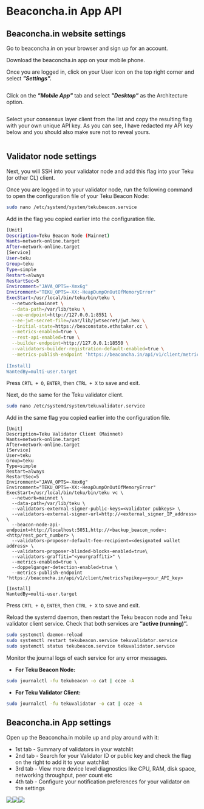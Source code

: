 # Beaconcha.in App API

## Beaconcha.in website settings

Go to beaconcha.in on your browser and sign up for an account.

Download the beaconcha.in app on your mobile phone.

Once you are logged in, click on your User icon on the top right corner and select _**"Settings".**_

<figure><img src="../../.gitbook/assets/Screenshot 2023-08-16 at 2.52.42 PM.png" alt=""><figcaption></figcaption></figure>

Click on the _**"Mobile App"**_ tab and select _**"Desktop"**_ as the Architecture option.

<figure><img src="../../.gitbook/assets/Screenshot 2023-08-16 at 2.54.21 PM.png" alt=""><figcaption></figcaption></figure>

Select your consensus layer client from the list and copy the resulting flag with your own unique API key. As you can see, I have redacted my API key below and you should also make sure not to reveal yours.

<figure><img src="../../.gitbook/assets/Screenshot 2023-08-16 at 2.57.08 PM.png" alt=""><figcaption></figcaption></figure>

## Validator node settings

Next, you will SSH into your validator node and add this flag into your Teku (or other CL) client.

Once you are logged in to your validator node, run the following command to open the configuration file of your Teku Beacon Node:

```bash
sudo nano /etc/systemd/system/tekubeacon.service
```

Add in the flag you copied earlier into the configuration file.

```bash
[Unit]
Description=Teku Beacon Node (Mainnet)
Wants=network-online.target
After=network-online.target
[Service]
User=teku
Group=teku
Type=simple
Restart=always
RestartSec=5
Environment="JAVA_OPTS=-Xmx6g"
Environment="TEKU_OPTS=-XX:-HeapDumpOnOutOfMemoryError"
ExecStart=/usr/local/bin/teku/bin/teku \
  --network=mainnet \
  --data-path=/var/lib/teku \
  --ee-endpoint=http://127.0.0.1:8551 \
  --ee-jwt-secret-file=/var/lib/jwtsecret/jwt.hex \
  --initial-state=https://beaconstate.ethstaker.cc \
  --metrics-enabled=true \
  --rest-api-enabled=true \
  --builder-endpoint=http://127.0.0.1:18550 \
  --validators-builder-registration-default-enabled=true \
  --metrics-publish-endpoint 'https://beaconcha.in/api/v1/client/metrics?apikey=<your_API_key>
  
[Install]
WantedBy=multi-user.target
```

Press `CRTL + O`, `ENTER`, then `CTRL + X` to save and exit.

Next, do the same for the Teku validator client.

```bash
sudo nano /etc/systemd/system/tekuvalidator.service
```

Add in the same flag you copied earlier into the configuration file.

```
[Unit]
Description=Teku Validator Client (Mainnet)
Wants=network-online.target
After=network-online.target
[Service]
User=teku
Group=teku
Type=simple
Restart=always
RestartSec=5
Environment="JAVA_OPTS=-Xmx6g"
Environment="TEKU_OPTS=-XX:-HeapDumpOnOutOfMemoryError"
ExecStart=/usr/local/bin/teku/bin/teku vc \
  --network=mainnet \
  --data-path=/var/lib/teku \
  --validators-external-signer-public-keys=<validator pubkeys> \
  --validators-external-signer-url=http://<external_signer_IP_address> \
  --beacon-node-api-endpoint=http://localhost:5051,http://<backup_beacon_node>:<http/rest_port_number> \
  --validators-proposer-default-fee-recipient=<designated wallet address> \
  --validators-proposer-blinded-blocks-enabled=true\
  --validators-graffiti="<yourgraffiti>" \
  --metrics-enabled=true \
  --doppelganger-detection-enabled=true \
  --metrics-publish-endpoint 'https://beaconcha.in/api/v1/client/metrics?apikey=<your_API_key>
  
[Install]
WantedBy=multi-user.target
```

Press `CRTL + O`, `ENTER`, then `CTRL + X` to save and exit.

Reload the systemd daemon, then restart the Teku beacon node and Teku validator client service. Check that both services are **“active (running)”.**

```bash
sudo systemctl daemon-reload
sudo systemctl restart tekubeacon.service tekuvalidator.service
sudo systemctl status tekubeacon.service tekuvalidator.service
```

Monitor the journal logs of each service for any error messages.

* &#x20;**For Teku Beacon Node:**

```bash
sudo journalctl -fu tekubeacon -o cat | ccze -A
```

* **For Teku Validator Client:**

```bash
sudo journalctl -fu tekuvalidator -o cat | ccze -A
```

## Beaconcha.in App settings

Open up the Beaconcha.in mobile up and play around with it:&#x20;

* 1st tab - Summary of validators in your watchlit
* 2nd tab - Search for your Validator ID or public key and check the flag on the right to add it to your watchlist
* 3rd tab -  View more device level diagnostics like CPU, RAM, disk space, networking throughput, peer count etc
* 4th tab - Configure your notification preferences for your validator on the settings

![](<../../.gitbook/assets/460x0w (2).webp>)![](<../../.gitbook/assets/460x0w (1) (1).webp>)![](<../../.gitbook/assets/Screenshot 2023-08-16 at 4.07.01 PM.png>)<img src="../../.gitbook/assets/image (42).png" alt="" data-size="original">

